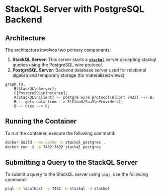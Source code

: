 # StackQL Server with PostgreSQL Backend

## Architecture

The architecture involves two primary components:

1. **StackQL Server**: This server starts a [__`stackql`__](https://github.com/stackql/stackql) server accepting stackql queries using the PostgreSQL wire protocol.
2. **PostgreSQL Server**: Backend database server used for relational algebra and temporary storage (for materalized views).

```mermaid
graph TD;
    B[StackQL\nServer];
    C[PostgreSQL\nInstance];
    A[StackQL\nClient] -- postgre wire protocol\n(port 7432) --> B;
    B -- gets data from --> E[Cloud/SaaS\nProviders];
    B -- uses --> C;
```

## Running the Container

To run the container, execute the following command:

```bash
docker build --no-cache -t stackql_postgres .
docker run -d -p 7432:7432 stackql_postgres
```

## Submitting a Query to the StackQL Server

To submit a query to the StackQL server using `psql`, use the following command:

```bash
psql -h localhost -p 7432 -U stackql -d stackql
```

